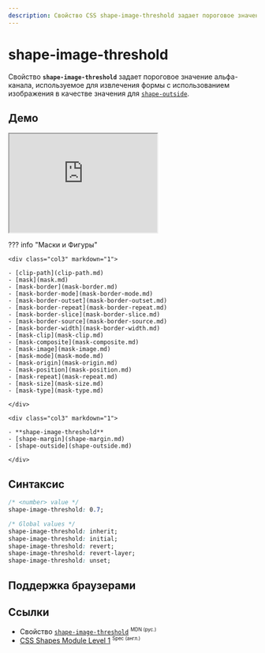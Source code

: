 ```yaml
---
description: Свойство CSS shape-image-threshold задает пороговое значение альфа-канала, используемое для извлечения формы с использованием изображения в качестве значения для shape-outside.
---
```


# shape-image-threshold

Свойство **`shape-image-threshold`** задает пороговое значение альфа-канала, используемое для извлечения формы с использованием изображения в качестве значения для [`shape-outside`](shape-outside.md).

## Демо

<iframe class="interactive is-default-height" height="200" src="https://interactive-examples.mdn.mozilla.net/pages/css/shape-image-threshold.html" title="MDN Web Docs Interactive Example" loading="lazy" data-readystate="complete"></iframe>

??? info "Маски и Фигуры"

    <div class="col3" markdown="1">

    - [clip-path](clip-path.md)
    - [mask](mask.md)
    - [mask-border](mask-border.md)
    - [mask-border-mode](mask-border-mode.md)
    - [mask-border-outset](mask-border-outset.md)
    - [mask-border-repeat](mask-border-repeat.md)
    - [mask-border-slice](mask-border-slice.md)
    - [mask-border-source](mask-border-source.md)
    - [mask-border-width](mask-border-width.md)
    - [mask-clip](mask-clip.md)
    - [mask-composite](mask-composite.md)
    - [mask-image](mask-image.md)
    - [mask-mode](mask-mode.md)
    - [mask-origin](mask-origin.md)
    - [mask-position](mask-position.md)
    - [mask-repeat](mask-repeat.md)
    - [mask-size](mask-size.md)
    - [mask-type](mask-type.md)

    </div>

    <div class="col3" markdown="1">

    - **shape-image-threshold**
    - [shape-margin](shape-margin.md)
    - [shape-outside](shape-outside.md)

    </div>

## Синтаксис

```css
/* <number> value */
shape-image-threshold: 0.7;

/* Global values */
shape-image-threshold: inherit;
shape-image-threshold: initial;
shape-image-threshold: revert;
shape-image-threshold: revert-layer;
shape-image-threshold: unset;
```

## Поддержка браузерами

<p class="ciu_embed" data-feature="mdn-css__properties__shape-image-threshold" data-periods="future_1,current,past_1,past_2" data-accessible-colours="false"></p>

## Ссылки

- Свойство [`shape-image-threshold`](https://developer.mozilla.org/ru/docs/Web/CSS/shape-image-threshold) <sup><small>MDN (рус.)</small></sup>
- [CSS Shapes Module Level 1](https://w3c.github.io/csswg-drafts/css-shapes/#shape-image-threshold-property) <sup><small>Spec (англ.)</small></sup>

